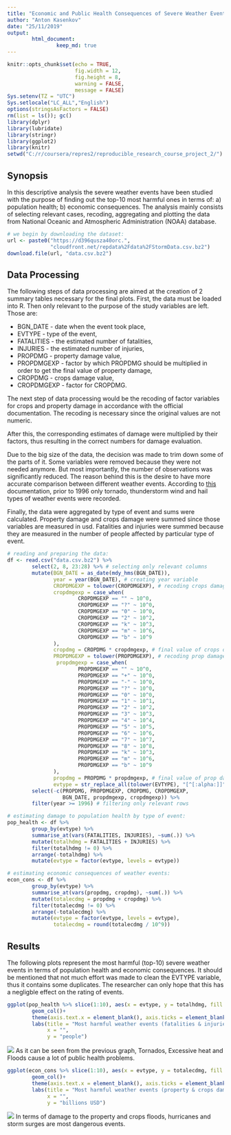 ```yaml
---
title: "Economic and Public Health Consequences of Severe Weather Events in the U.S."
author: "Anton Kasenkov"
date: "25/11/2019"
output:
        html_document:
                keep_md: true
---
```



```r
knitr::opts_chunk$set(echo = TRUE,
                      fig.width = 12,
                      fig.height = 8,
                      warning = FALSE,
                      message = FALSE)
Sys.setenv(TZ = "UTC")
Sys.setlocale("LC_ALL","English")
options(stringsAsFactors = FALSE)
rm(list = ls()); gc()
library(dplyr)
library(lubridate)
library(stringr)
library(ggplot2)
library(knitr)
setwd("C:/r/coursera/repres2/reproducible_research_course_project_2/")
```

## Synopsis

In this descriptive analysis the severe weather events have been studied with the purpose of finding out the top-10 most harmful ones in terms of:
a) population health;
b) economic consequences.
The analysis mainly consists of selecting relevant cases, recoding, aggregating and plotting the data from National Oceanic and Atmospheric Administration (NOAA) database.


```r
# we begin by downloading the dataset:
url <- paste0("https://d396qusza40orc.",
              "cloudfront.net/repdata%2Fdata%2FStormData.csv.bz2")
download.file(url, "data.csv.bz2")
```

## Data Processing

The following steps of data processing are aimed at the creation of 2 summary tables necessary for the final plots. First, the data must be loaded into R. Then only relevant to the purpose of the study variables are left. Those are:  
* BGN_DATE - date when the event took place,   
* EVTYPE - type of the event,   
* FATALITIES - the estimated number of fatalities,  
* INJURIES - the estimated number of injuries,  
* PROPDMG - property damage value,   
* PROPDMGEXP - factor by which PROPDMG should be multiplied in order to get the final value of property damage,   
* CROPDMG - crops damage value,   
* CROPDMGEXP - factor for CROPDMG.  

The next step of data processing would be the recoding of factor variables for crops and property damage in accordance with the official documentation. The recoding is necessary since the original values are not numeric.  

After this, the corresponding estimates of damage were multiplied by their factors, thus resulting in the correct numbers for damage evaluation.   

Due to the big size of the data, the decision was made to trim down some of the parts of it. Some variables were removed because they were not needed anymore. But most importantly, the number of observations was significantly reduced. The reason behind this is the desire to have more accurate comparison between different weather events. According to <a href="https://www.ncdc.noaa.gov/stormevents/details.jsp">this</a> documentation, prior to 1996 only tornado, thunderstorm wind and hail types of weather events were recorded.   

Finally, the data were aggregated by type of event and sums were calculated. Property damage and crops damage were summed since those variables are measured in usd. Fatalities and injuries were summed because they are measured in the number of people affected by particular type of event.


```r
# reading and preparing the data:
df <- read.csv("data.csv.bz2") %>%
        select(2, 8, 23:28) %>% # selecting only relevant columns
        mutate(BGN_DATE = as_date(mdy_hms(BGN_DATE)),
               year = year(BGN_DATE), # creating year variable
               CROPDMGEXP = tolower(CROPDMGEXP), # recoding crops damage exp
               cropdmgexp = case_when(
                       CROPDMGEXP == "" ~ 10^0,
                       CROPDMGEXP == "?" ~ 10^0,
                       CROPDMGEXP == "0" ~ 10^0,
                       CROPDMGEXP == "2" ~ 10^2,
                       CROPDMGEXP == "k" ~ 10^3,
                       CROPDMGEXP == "m" ~ 10^6,
                       CROPDMGEXP == "b" ~ 10^9
               ),
               cropdmg = CROPDMG * cropdmgexp, # final value of crops damage
               PROPDMGEXP = tolower(PROPDMGEXP), # recoding prop damage exp
                propdmgexp = case_when(
                       PROPDMGEXP == "" ~ 10^0,
                       PROPDMGEXP == "+" ~ 10^0,
                       PROPDMGEXP == "-" ~ 10^0,
                       PROPDMGEXP == "?" ~ 10^0,
                       PROPDMGEXP == "0" ~ 10^0,
                       PROPDMGEXP == "1" ~ 10^1,
                       PROPDMGEXP == "2" ~ 10^2,
                       PROPDMGEXP == "3" ~ 10^3,
                       PROPDMGEXP == "4" ~ 10^4,
                       PROPDMGEXP == "5" ~ 10^5,
                       PROPDMGEXP == "6" ~ 10^6,
                       PROPDMGEXP == "7" ~ 10^7,
                       PROPDMGEXP == "8" ~ 10^8,
                       PROPDMGEXP == "k" ~ 10^3,
                       PROPDMGEXP == "m" ~ 10^6,
                       PROPDMGEXP == "b" ~ 10^9
               ),
               propdmg = PROPDMG * propdmgexp, # final value of prop damage
               evtype = str_replace_all(tolower(EVTYPE), "[^[:alpha:]]", "")) %>% 
        select(-c(PROPDMG, PROPDMGEXP, CROPDMG, CROPDMGEXP,
                  BGN_DATE, propdmgexp, cropdmgexp)) %>% 
        filter(year >= 1996) # filtering only relevant rows

# estimating damage to population health by type of event:
pop_health <- df %>%
        group_by(evtype) %>%
        summarise_at(vars(FATALITIES, INJURIES), ~sum(.)) %>%
        mutate(totalhdmg = FATALITIES + INJURIES) %>%
        filter(totalhdmg != 0) %>%
        arrange(-totalhdmg) %>%
        mutate(evtype = factor(evtype, levels = evtype))

# estimating economic consequences of weather events: 
econ_cons <- df %>% 
        group_by(evtype) %>%
        summarise_at(vars(propdmg, cropdmg), ~sum(.)) %>%
        mutate(totalecdmg = propdmg + cropdmg) %>%
        filter(totalecdmg != 0) %>%
        arrange(-totalecdmg) %>%
        mutate(evtype = factor(evtype, levels = evtype),
               totalecdmg = round(totalecdmg / 10^9))
```

## Results

The following plots represent the most harmful (top-10) severe weather events in terms of population health and economic consequences. It should be mentioned that not much effort was made to clean the EVTYPE variable, thus it contains some duplicates. The researcher can only hope that this has a negligble effect on the rating of events.


```r
ggplot(pop_health %>% slice(1:10), aes(x = evtype, y = totalhdmg, fill = evtype))+
        geom_col()+
        theme(axis.text.x = element_blank(), axis.ticks = element_blank())+
        labs(title = "Most harmful weather events (fatalities & injuries)",
             x = "",
             y = "people")
```

![](repr_research_project_2_files/figure-html/pophealth-1.png)<!-- -->
As it can be seen from the previous graph, Tornados, Excessive heat and Floods cause a lot of public health problems.

```r
ggplot(econ_cons %>% slice(1:10), aes(x = evtype, y = totalecdmg, fill = evtype))+
        geom_col()+
        theme(axis.text.x = element_blank(), axis.ticks = element_blank())+
        labs(title = "Most harmful weather events (property & crops damage)",
             x = "",
             y = "billions USD")
```

![](repr_research_project_2_files/figure-html/econcons-1.png)<!-- -->
In terms of damage to the property and crops floods, hurricanes and storm surges are most dangerous events.
